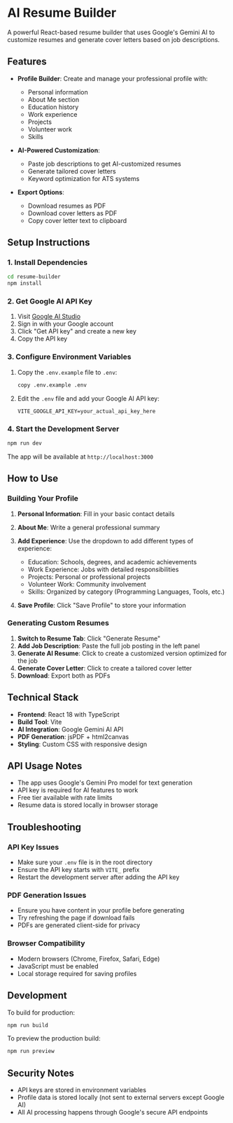 # AI Resume Builder

A powerful React-based resume builder that uses Google's Gemini AI to customize resumes and generate cover letters based on job descriptions.

## Features

- **Profile Builder**: Create and manage your professional profile with:
  - Personal information
  - About Me section
  - Education history
  - Work experience
  - Projects
  - Volunteer work
  - Skills

- **AI-Powered Customization**:
  - Paste job descriptions to get AI-customized resumes
  - Generate tailored cover letters
  - Keyword optimization for ATS systems

- **Export Options**:
  - Download resumes as PDF
  - Download cover letters as PDF
  - Copy cover letter text to clipboard

## Setup Instructions

### 1. Install Dependencies

```bash
cd resume-builder
npm install
```

### 2. Get Google AI API Key

1. Visit [Google AI Studio](https://aistudio.google.com/)
2. Sign in with your Google account
3. Click "Get API key" and create a new key
4. Copy the API key

### 3. Configure Environment Variables

1. Copy the `.env.example` file to `.env`:
   ```bash
   copy .env.example .env
   ```

2. Edit the `.env` file and add your Google AI API key:
   ```
   VITE_GOOGLE_API_KEY=your_actual_api_key_here
   ```

### 4. Start the Development Server

```bash
npm run dev
```

The app will be available at `http://localhost:3000`

## How to Use

### Building Your Profile

1. **Personal Information**: Fill in your basic contact details
2. **About Me**: Write a general professional summary
3. **Add Experience**: Use the dropdown to add different types of experience:
   - Education: Schools, degrees, and academic achievements
   - Work Experience: Jobs with detailed responsibilities
   - Projects: Personal or professional projects
   - Volunteer Work: Community involvement
   - Skills: Organized by category (Programming Languages, Tools, etc.)

4. **Save Profile**: Click "Save Profile" to store your information

### Generating Custom Resumes

1. **Switch to Resume Tab**: Click "Generate Resume"
2. **Add Job Description**: Paste the full job posting in the left panel
3. **Generate AI Resume**: Click to create a customized version optimized for the job
4. **Generate Cover Letter**: Click to create a tailored cover letter
5. **Download**: Export both as PDFs

## Technical Stack

- **Frontend**: React 18 with TypeScript
- **Build Tool**: Vite
- **AI Integration**: Google Gemini AI API
- **PDF Generation**: jsPDF + html2canvas
- **Styling**: Custom CSS with responsive design

## API Usage Notes

- The app uses Google's Gemini Pro model for text generation
- API key is required for AI features to work
- Free tier available with rate limits
- Resume data is stored locally in browser storage

## Troubleshooting

### API Key Issues
- Make sure your `.env` file is in the root directory
- Ensure the API key starts with `VITE_` prefix
- Restart the development server after adding the API key

### PDF Generation Issues
- Ensure you have content in your profile before generating
- Try refreshing the page if download fails
- PDFs are generated client-side for privacy

### Browser Compatibility
- Modern browsers (Chrome, Firefox, Safari, Edge)
- JavaScript must be enabled
- Local storage required for saving profiles

## Development

To build for production:

```bash
npm run build
```

To preview the production build:

```bash
npm run preview
```

## Security Notes

- API keys are stored in environment variables
- Profile data is stored locally (not sent to external servers except Google AI)
- All AI processing happens through Google's secure API endpoints
